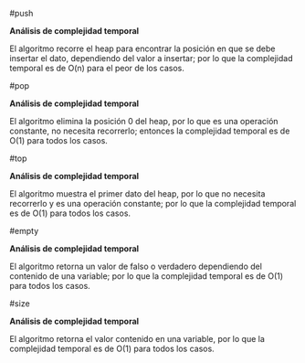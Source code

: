 #push

**Análisis de complejidad temporal**

El algoritmo recorre el heap para encontrar la posición en que se debe insertar el dato, dependiendo del valor a insertar; por lo que la complejidad temporal es de O(n) para el peor de los casos.

#pop

**Análisis de complejidad temporal**

El algoritmo elimina la posición 0 del heap, por lo que es una operación constante, no necesita recorrerlo; entonces la complejidad temporal es de O(1) para todos los casos.

#top

**Análisis de complejidad temporal**

El algoritmo muestra el primer dato del heap, por lo que no necesita recorrerlo y es una operación constante; por lo que la complejidad temporal es de O(1) para todos los casos.

#empty

**Análisis de complejidad temporal**

El algoritmo retorna un valor de falso o verdadero dependiendo del contenido de una variable; por lo que la complejidad temporal es de O(1) para todos los casos.

#size

**Análisis de complejidad temporal**

El algoritmo retorna el valor contenido en una variable, por lo que la complejidad temporal es de O(1) para todos los casos.